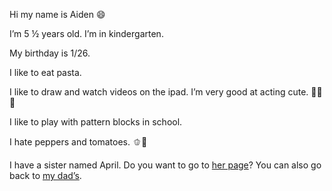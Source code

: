 Hi my name is Aiden 😄 

I’m 5 ½ years old. I’m in kindergarten. 

My birthday is 1/26. 

I like to eat pasta. 

I like to draw and watch videos on the ipad. I’m very good at acting cute. 🥺🥺🥺

I like to play with pattern blocks in school. 

I hate peppers and tomatoes. 🫑🍅 

I have a sister named April. Do you want to go to [her page](/april)? You can also go back to [my dad’s](/index).
